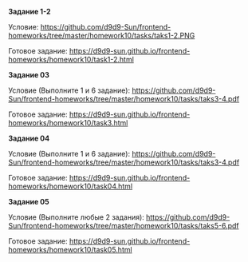 **Задание 1-2**

Условие: https://github.com/d9d9-Sun/frontend-homeworks/tree/master/homework10/tasks/taks1-2.PNG

Готовое задание: https://d9d9-sun.github.io/frontend-homeworks/homework10/task1-2.html

**Задание 03**

Условие (Выполните 1 и 6 задание): https://github.com/d9d9-Sun/frontend-homeworks/tree/master/homework10/tasks/taks3-4.pdf

Готовое задание: https://d9d9-sun.github.io/frontend-homeworks/homework10/task3.html

**Задание 04**

Условие (Выполните 1 и 6 задание): https://github.com/d9d9-Sun/frontend-homeworks/tree/master/homework10/tasks/taks3-4.pdf

Готовое задание: https://d9d9-sun.github.io/frontend-homeworks/homework10/task04.html

**Задание 05**

Условие (Выполните любые 2 задания): https://github.com/d9d9-Sun/frontend-homeworks/tree/master/homework10/tasks/taks5-6.pdf

Готовое задание: https://d9d9-sun.github.io/frontend-homeworks/homework10/task05.html